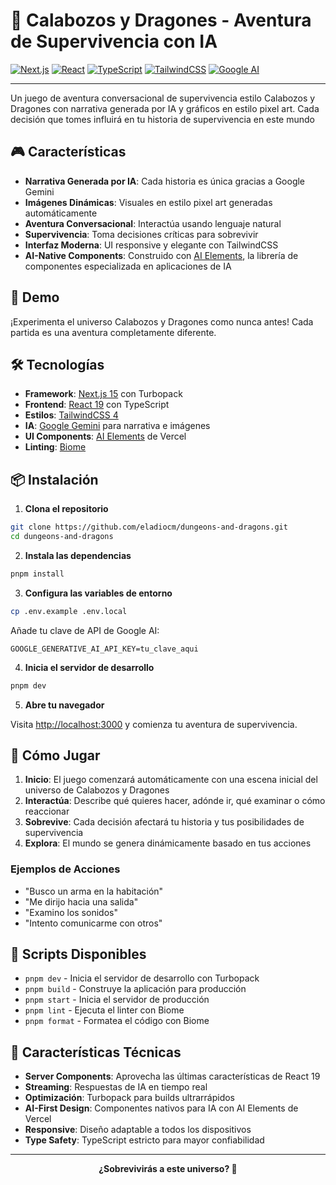 # 🧟 Calabozos y Dragones - Aventura de Supervivencia con IA

[![Next.js](https://img.shields.io/badge/Next.js-15.5.2-black?style=for-the-badge&logo=next.js&logoColor=white)](https://nextjs.org/)
[![React](https://img.shields.io/badge/React-19.1.0-61DAFB?style=for-the-badge&logo=react&logoColor=black)](https://reactjs.org/)
[![TypeScript](https://img.shields.io/badge/TypeScript-5-3178C6?style=for-the-badge&logo=typescript&logoColor=white)](https://www.typescriptlang.org/)
[![TailwindCSS](https://img.shields.io/badge/Tailwind_CSS-4-38B2AC?style=for-the-badge&logo=tailwind-css&logoColor=white)](https://tailwindcss.com/)
[![Google AI](https://img.shields.io/badge/Google_AI-Gemini-4285F4?style=for-the-badge&logo=google&logoColor=white)](https://ai.google.dev/)

---

Un juego de aventura conversacional de supervivencia estilo Calabozos y Dragones con narrativa generada por IA y gráficos en estilo pixel art. Cada decisión que tomes influirá en tu historia de supervivencia en este mundo

## 🎮 Características

- **Narrativa Generada por IA**: Cada historia es única gracias a Google Gemini
- **Imágenes Dinámicas**: Visuales en estilo pixel art generadas automáticamente
- **Aventura Conversacional**: Interactúa usando lenguaje natural
- **Supervivencia**: Toma decisiones críticas para sobrevivir
- **Interfaz Moderna**: UI responsive y elegante con TailwindCSS
- **AI-Native Components**: Construido con [AI Elements](https://ai-sdk.dev/elements/overview), la librería de componentes especializada en aplicaciones de IA

## 🚀 Demo

¡Experimenta el universo Calabozos y Dragones como nunca antes! Cada partida es una aventura completamente diferente.

## 🛠️ Tecnologías

- **Framework**: [Next.js 15](https://nextjs.org/) con Turbopack
- **Frontend**: [React 19](https://reactjs.org/) con TypeScript
- **Estilos**: [TailwindCSS 4](https://tailwindcss.com/)
- **IA**: [Google Gemini](https://ai.google.dev/) para narrativa e imágenes
- **UI Components**: [AI Elements](https://ai-sdk.dev/elements/overview) de Vercel
- **Linting**: [Biome](https://biomejs.dev/)

## 📦 Instalación

1. **Clona el repositorio**
   
```bash
git clone https://github.com/eladiocm/dungeons-and-dragons.git
cd dungeons-and-dragons
```

2. **Instala las dependencias**
   
```bash
pnpm install
```

3. **Configura las variables de entorno**
   
```bash
cp .env.example .env.local
```
   
Añade tu clave de API de Google AI:
   
```env
GOOGLE_GENERATIVE_AI_API_KEY=tu_clave_aqui
```

4. **Inicia el servidor de desarrollo**

```bash
pnpm dev
```

5. **Abre tu navegador**

Visita [http://localhost:3000](http://localhost:3000) y comienza tu aventura de supervivencia.

## 🎯 Cómo Jugar

1. **Inicio**: El juego comenzará automáticamente con una escena inicial del universo de Calabozos y Dragones
2. **Interactúa**: Describe qué quieres hacer, adónde ir, qué examinar o cómo reaccionar
3. **Sobrevive**: Cada decisión afectará tu historia y tus posibilidades de supervivencia
4. **Explora**: El mundo se genera dinámicamente basado en tus acciones

### Ejemplos de Acciones

- "Busco un arma en la habitación"
- "Me dirijo hacia una salida"
- "Examino los sonidos"
- "Intento comunicarme con otros"

## 🔧 Scripts Disponibles

- `pnpm dev` - Inicia el servidor de desarrollo con Turbopack
- `pnpm build` - Construye la aplicación para producción
- `pnpm start` - Inicia el servidor de producción
- `pnpm lint` - Ejecuta el linter con Biome
- `pnpm format` - Formatea el código con Biome

## 🌟 Características Técnicas

- **Server Components**: Aprovecha las últimas características de React 19
- **Streaming**: Respuestas de IA en tiempo real
- **Optimización**: Turbopack para builds ultrarrápidos
- **AI-First Design**: Componentes nativos para IA con AI Elements de Vercel
- **Responsive**: Diseño adaptable a todos los dispositivos
- **Type Safety**: TypeScript estricto para mayor confiabilidad

---

<div align="center">

**¿Sobrevivirás a este universo? 🐲**

</div>